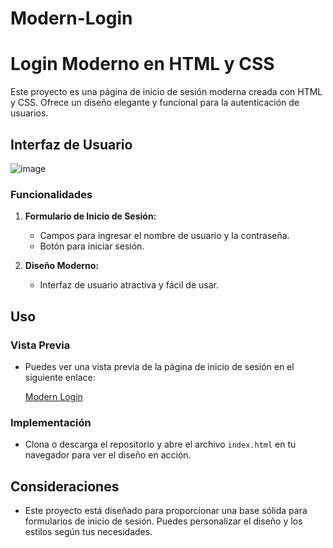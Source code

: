 # Modern-Login
# Login Moderno en HTML y CSS

Este proyecto es una página de inicio de sesión moderna creada con HTML y CSS. Ofrece un diseño elegante y funcional para la autenticación de usuarios.

## Interfaz de Usuario

![image](https://github.com/PetusoTwo/Modern-Login/assets/96096173/9f287c38-7196-41fe-86e5-e59133a0c1ae)

### Funcionalidades

1. **Formulario de Inicio de Sesión:**
   - Campos para ingresar el nombre de usuario y la contraseña.
   - Botón para iniciar sesión.

2. **Diseño Moderno:**
   - Interfaz de usuario atractiva y fácil de usar.

## Uso

### Vista Previa

- Puedes ver una vista previa de la página de inicio de sesión en el siguiente enlace:

  [Modern Login](https://petusotwo.github.io/Modern-Login/)

### Implementación

- Clona o descarga el repositorio y abre el archivo `index.html` en tu navegador para ver el diseño en acción.

## Consideraciones

- Este proyecto está diseñado para proporcionar una base sólida para formularios de inicio de sesión. Puedes personalizar el diseño y los estilos según tus necesidades.
